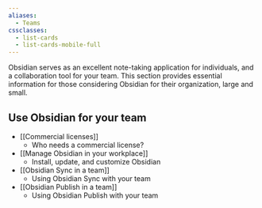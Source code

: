 ```yaml
---
aliases:
  - Teams
cssclasses:
  - list-cards
  - list-cards-mobile-full
---
```


Obsidian serves as an excellent note-taking application for individuals, and a collaboration tool for your team. This section provides essential information for those considering Obsidian for their organization, large and small.

## Use Obsidian for your team

- [[Commercial licenses]]
	- Who needs a commercial license?
- [[Manage Obsidian in your workplace]]
	- Install, update, and customize Obsidian
- [[Obsidian Sync in a team]]
	- Using Obsidian Sync with your team
- [[Obsidian Publish in a team]]
	- Using Obsidian Publish with your team
